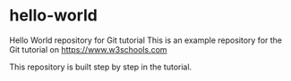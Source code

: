  # hello-world
Hello World repository for Git tutorial
This is an example repository for the Git tutorial on https://www.w3schools.com

This repository is built step by step in the tutorial.
